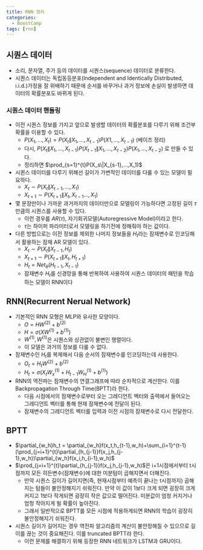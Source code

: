 ```yaml
---
title: RNN 정리
categories:
  - BoostCamp
tags: [rnn]
---
```

## 시퀀스 데이터
- 소리, 문자열, 주가 등의 데이터를 시퀀스(sequence) 데이터로 분류한다.
- 시퀀스 데이터는 독립동등분포(Independent and Identically Distributed, i.i.d.)가정을 잘 위배하기 때문에 순서를 바꾸거나 과거 정보에 손실이 발생하면 데이터의 확률분포도 바뀌게 된다.

### 시퀀스 데이터 핸들링
- 이전 시퀀스 정보를 가지고 앞으로 발생할 데이터의 확률분포를 다루기 위해 조건부확률을 이용할 수 있다.
    - $P(X_1,...,X_t) = P(X_t\|X_1,...,X_{t-1})P(X1,...,X_{t-1})$ (베이즈 정리)
    - 다시, $P(X_t\|X_1,...,X_{t-1})P(X_{t-1}\|X_1,...,X_{t-2})P(X_1,...,X_{t-2})$ 로 만들 수 있다.
    - 정리하면 $\prod_{s=1}^{t}P(X_s\|X_{s-1},...,X_1)$
- 시퀸스 데이터를 다루기 위해선 길이가 가변적인 데이터를 다룰 수 있는 모델이 필요하다.
    - $X_t \sim P(X_t\|X_{t-1},...,X_1)$
    - $X_{t+1} \sim P(X_{t+1}\|X_{t},X_{t-1}...,X_1)$
- 몇 문장만이나 가까운 과거까지의 데이터만으로 모델링이 가능하다면 고정된 길이 $\tau$만큼의 시퀀스를 사용할 수 있다.
    - 이런 경우를 $AR(\tau)$, 자기회귀모델(Autoregressive Model)이라고 한다.
    - $\tau$는 하이퍼 파라미터로서 모델링을 하기전에 정해줘야 하는 값이다.
- 다른 방법으로는 이전 정보를 제외한 나머지 정보들을 $H_t$라는 잠재변수로 인코딩해서 활용하는 잠재 AR 모델이 있다.
    - $X_t \sim P(X_t\|X_{t-1},H_t)$
    - $X_{t+1} \sim P(X_{t+1}\|X_{t},H_{t+1})$
    - $H_t = Net_\theta(H_{t-1},X_{t-1})$
    - 잠재변수 $H_t$를 신경망을 통해 반복하여 사용하여 시퀀스 데이터의 패턴을 학습하는 모델이 RNN이다

## RNN(Recurrent Nerual Network)
- 기본적인 RNN 모형은 MLP와 유사한 모양이다.
    - $O = HW^{(2)}+b^{(2)}$
    - $H = \sigma(XW^{(1)}+b^{(1)})$
    - $W^{(1)}, W^{(1)}$은 시퀀스와 상관없이 불변인 행렬이다.
    - 이 모델은 과거의 정보를 다룰 수 없다.
- 잠재변수인 $H_t$를 복제해서 다음 순서의 잠재변수를 인코딩하는데 사용한다.
    - $O_t = H_tW^{(2)}+b^{(2)}$
    - $H_t = \sigma(X_tW_x^{(1)}+H_{t-1}W_H^{(1)}+b^{(1)})$
- RNN의 역전파는 잠재변수의 연결그래프에 따라 순차적으로 계산한다. 이를 Backpropagation Through Time(BPTT)라 한다.
    - 다음 시점에서의 잠재변수로부터 오는 그레디언트 벡터와 출력에서 들어오는 그레디언트 벡터를 통해 현재 잠재변수에 전달이 된다.
    - 잠재변수의 그레디언트 벡터를 입력과 이전 시점의 잠재변수로 다시 전달한다.

## BPTT
- $\partial_{w_h}h_t = \partial_{w_h}f(x_t,h_{t-1},w_h)+\sum_{i=1}^{t-1}(\prod_{j=i+1}^{t}\partial_{h_{j-1}}f(x_j,h_{j-1},w_h))\partial_{w_h}f(x_i,h_{i-1},w_h)$
- $\prod_{j=i+1}^{t}\partial_{h_{j-1}}f(x_j,h_{j-1},w_h)$은 i+1시점에서부터 t시점까지 모든 히든변수(잠재변수)에 대한 미분텀이 곱해지면서 더해진다.
    - 만약 시퀀스 길이가 길어지면(즉, 현재시점부터 예측이 끝나는 t시점까지) 곱해지는 텀들이 불안정해지기 쉬워진다. 만약 이 값이 1보다 크게 되면 굉장히 크게 커지고 1보다 작게되면 굉장히 작은 값으로 떨어진다. 미분값이 엄청 커지거나 엄청 작아지게 될 확률이 높아진다.
    - 그래서 일반적으로 BPTT를 모든 시점에 적용하게되면 RNN의 학습이 굉장히 불안정해지기 쉬워진다.
- 시퀀스 길이가 길어지는 경우 역전파 알고리즘의 계산이 불안정해질 수 있으므로 길이를 끊는 것이 중요해진다. 이를 truncated BPTT라 한다.
    - 이런 문제를 해결하기 위해 등장한 RNN 네트워크가 LSTM과 GRU이다.